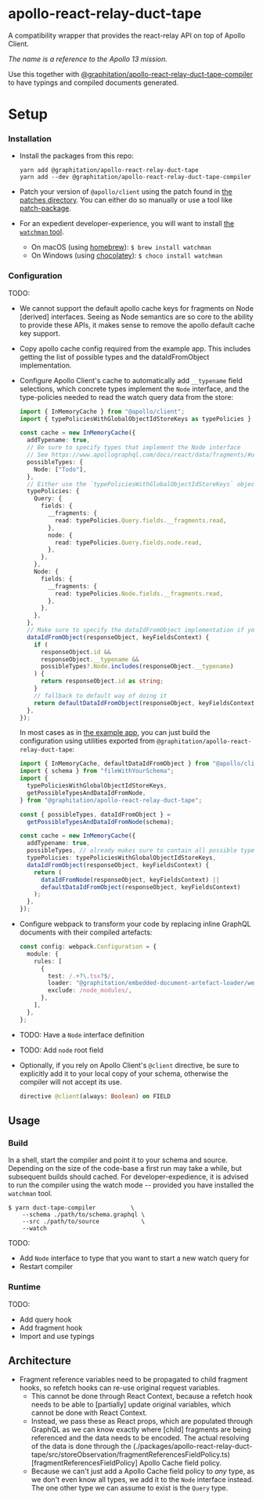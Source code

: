 # apollo-react-relay-duct-tape

A compatibility wrapper that provides the react-relay API on top of Apollo Client.

_The name is a reference to the Apollo 13 mission._

Use this together with [@graphitation/apollo-react-relay-duct-tape-compiler](../apollo-react-relay-duct-tape-compiler) to have typings and compiled documents generated.

# Setup

### Installation

- Install the packages from this repo:

  ```
  yarn add @graphitation/apollo-react-relay-duct-tape
  yarn add --dev @graphitation/apollo-react-relay-duct-tape-compiler
  ```

- Patch your version of `@apollo/client` using the patch found in [the patches directory](../../patches). You can either do so manually or use a tool like [patch-package](https://github.com/ds300/patch-package).

- For an expedient developer-experience, you will want to install [the `watchman` tool](https://facebook.github.io/watchman/).
  - On macOS (using [homebrew](https://brew.sh)): `$ brew install watchman`
  - On Windows (using [chocolatey](https://chocolatey.org)): `$ choco install watchman`

### Configuration

TODO:

- We cannot support the default apollo cache keys for fragments on Node [derived] interfaces. Seeing as Node semantics are so core to the ability to provide these APIs, it makes sense to remove the apollo default cache key support.
- Copy apollo cache config required from the example app. This includes getting the list of possible types and the dataIdFromObject implementation.

- Configure Apollo Client's cache to automatically add `__typename` field selections, which concrete types implement the `Node` interface, and the type-policies needed to read the watch query data from the store:

  ```ts
  import { InMemoryCache } from "@apollo/client";
  import { typePoliciesWithGlobalObjectIdStoreKeys as typePolicies } from "@graphitation/apollo-react-relay-duct-tape";

  const cache = new InMemoryCache({
    addTypename: true,
    // Be sure to specify types that implement the Node interface
    // See https://www.apollographql.com/docs/react/data/fragments/#using-fragments-with-unions-and-interfaces
    possibleTypes: {
      Node: ["Todo"],
    },
    // Either use the `typePoliciesWithGlobalObjectIdStoreKeys` object directly or otherwise extend appropriately. Alternatively you can also use typePoliciesWithDefaultApolloClientStoreKeys
    typePolicies: {
      Query: {
        fields: {
          __fragments: {
            read: typePolicies.Query.fields.__fragments.read,
          },
          node: {
            read: typePolicies.Query.fields.node.read,
          },
        },
      },
      Node: {
        fields: {
          __fragments: {
            read: typePolicies.Node.fields.__fragments.read,
          },
        },
      },
    },
    // Make sure to specify the dataIdFromObject implementation if you rely on typePoliciesWithGlobalObjectIdStoreKeys
    dataIdFromObject(responseObject, keyFieldsContext) {
      if (
        responseObject.id &&
        responseObject.__typename &&
        possibleTypes?.Node.includes(responseObject.__typename)
      ) {
        return responseObject.id as string;
      }
      // fallback to default way of doing it
      return defaultDataIdFromObject(responseObject, keyFieldsContext);
    },
  });
  ```

  In most cases as in [the example app](../../examples/apollo-watch-fragments/src/graphql.ts), you can just build the configuration using utilities exported from `@graphitation/apollo-react-relay-duct-tape`:

  ```ts
  import { InMemoryCache, defaultDataIdFromObject } from "@apollo/client";
  import { schema } from "fileWithYourSchema";
  import {
    typePoliciesWithGlobalObjectIdStoreKeys,
    getPossibleTypesAndDataIdFromNode,
  } from "@graphitation/apollo-react-relay-duct-tape";

  const { possibleTypes, dataIdFromObject } =
    getPossibleTypesAndDataIdFromNode(schema);

  const cache = new InMemoryCache({
    addTypename: true,
    possibleTypes, // already makes sure to contain all possible types for Node interface
    typePolicies: typePoliciesWithGlobalObjectIdStoreKeys,
    dataIdFromObject(responseObject, keyFieldsContext) {
      return (
        dataIdFromNode(responseObject, keyFieldsContext) ||
        defaultDataIdFromObject(responseObject, keyFieldsContext)
      );
    },
  });
  ```

- Configure webpack to transform your code by replacing inline GraphQL documents with their compiled artefacts:

  ```ts
  const config: webpack.Configuration = {
    module: {
      rules: [
        {
          test: /.+?\.tsx?$/,
          loader: "@graphitation/embedded-document-artefact-loader/webpack",
          exclude: /node_modules/,
        },
      ],
    },
  };
  ```

- TODO: Have a `Node` interface definition
- TODO: Add `node` root field

- Optionally, if you rely on Apollo Client's `@client` directive, be sure to explicitly add it to your local copy of your schema, otherwise the compiler will not accept its use.

  ```graphql
  directive @client(always: Boolean) on FIELD
  ```

## Usage

### Build

In a shell, start the compiler and point it to your schema and source. Depending on the size of the code-base a first run may take a while, but subsequent builds should cached. For developer-expedience, it is advised to run the compiler using the watch mode -- provided you have installed the `watchman` tool.

```
$ yarn duct-tape-compiler          \
    --schema ./path/to/schema.graphql \
    --src ./path/to/source            \
    --watch
```

TODO:

- Add `Node` interface to type that you want to start a new watch query for
- Restart compiler

### Runtime

TODO:

- Add query hook
- Add fragment hook
- Import and use typings

## Architecture

- Fragment reference variables need to be propagated to child fragment hooks, so refetch hooks can re-use original request variables.
  - This cannot be done through React Context, because a refetch hook needs to be able to [partially] update original variables, which cannot be done with React Context.
  - Instead, we pass these as React props, which are populated through GraphQL as we can know exactly where [child] fragments are being referenced and the data needs to be encoded. The actual resolving of the data is done through the (./packages/apollo-react-relay-duct-tape/src/storeObservation/fragmentReferencesFieldPolicy.ts)[fragmentReferencesFieldPolicy] Apollo Cache field policy.
  - Because we can't just add a Apollo Cache field policy to _any_ type, as we don't even know all types, we add it to the `Node` interface instead. The one other type we can assume to exist is the `Query` type.
